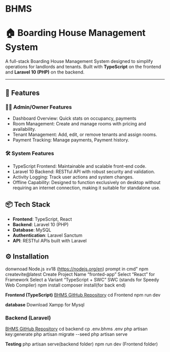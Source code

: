 # BHMS
# 🏠 Boarding House Management System

A full-stack Boarding House Management System designed to simplify operations for landlords and tenants. Built with **TypeScript** on the frontend and **Laravel 10 (PHP)** on the backend.

---

## 🚀 Features

### 🧑‍💼 Admin/Owner Features
- Dashboard Overview: Quick stats on occupancy, payments
- Room Management: Create and manage rooms with pricing and availability.
- Tenant Management: Add, edit, or remove tenants and assign rooms.
- Payment Tracking: Manage payments, Payment history.

### 🛠️ System Features
- TypeScript Frontend: Maintainable and scalable front-end code.
- Laravel 10 Backend: RESTful API with robust security and validation.
- Activity Logging: Track user actions and system changes.
- Offline Capability:	Designed to function exclusively on desktop without requiring an internet connection, making it suitable for standalone use.

## 📦 Tech Stack
- **Frontend**: TypeScript, React
- **Backend**: Laravel 10 (PHP)
- **Database**: MySQL
- **Authentication**: Laravel Sanctum
- **API**: RESTful APIs built with Laravel

## ⚙️ Installation
donwnoad Node.js ≥v18 (https://nodejs.org/en)
prompt in cmd" npm createvite@latest
Create Project Name “fronted-app”
Select “React” for Framework
Select a Variant “TypeScript + SWC”
SWC (stands for Speedy Web Compiler)
npm install
composer install(for back end)

**Frontend (TypeScript)**
[BHMS GitHub Repository](https://github.com/ChanQT/BHMS)
cd Frontend
npm run dev


**database**
Download Xampp for Mysql

### Backend (Laravel)
[BHMS GitHub Repository](https://github.com/ChanQT/BHMS)
cd backend
cp .env.bhms .env
php artisan key:generate
php artisan migrate --seed
php artisan serve
   
 **Testing**
php artisan serve(backend folder)
npm run dev (Frontend folder)




